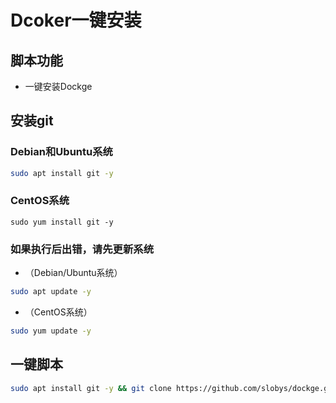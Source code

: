 # Dcoker一键安装
## 脚本功能
* 一键安装Dockge

## 安装git
### Debian和Ubuntu系统
```bash
sudo apt install git -y
```
### CentOS系统
```
sudo yum install git -y
```

### 如果执行后出错，请先更新系统
* （Debian/Ubuntu系统）
```bash
sudo apt update -y
```
* （CentOS系统）
```bash
sudo yum update -y
```
## 一键脚本
```bash
sudo apt install git -y && git clone https://github.com/slobys/dockge.git && cd dockge && chmod +x dockge.sh && ./dockge.sh
```

  

